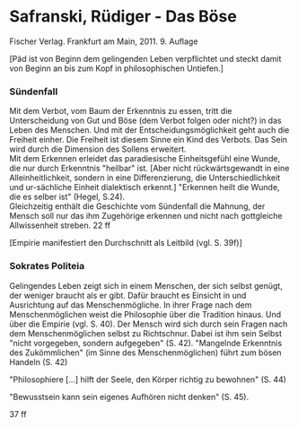 # Safranski, Rüdiger - Das Böse

Fischer Verlag. Frankfurt am Main, 2011. 9. Auflage

[Päd ist von Beginn dem gelingenden Leben verpflichtet und steckt damit von Beginn an bis zum Kopf in philosophischen Untiefen.]

 

### Sündenfall
Mit dem Verbot, vom Baum der Erkenntnis zu essen, tritt die Unterscheidung von Gut und Böse (dem Verbot folgen oder nicht?) in das Leben des Menschen. Und mit der Entscheidungsmöglichkeit geht auch die Freiheit einher. Die Freiheit ist diesem Sinne ein Kind des Verbots. Das Sein wird durch die Dimension des Sollens erweitert.  
Mit dem Erkennen erleidet das paradiesische Einheitsgefühl eine Wunde, die nur durch Erkenntnis "heilbar" ist. [Aber nicht rückwärtsgewandt in eine Alleinheitlichkeit, sondern in eine Differenzierung, die Unterschiedlichkeit und ur-sächliche Einheit dialektisch erkennt.]  "Erkennen heilt die Wunde, die es selber ist" (Hegel, S.24).  
Gleichzeitig enthält die Geschichte vom Sündenfall die Mahnung, der Mensch soll nur das ihm Zugehörige erkennen und nicht nach gottgleiche Allwissenheit streben.
22 ff

[Empirie manifestiert den Durchschnitt als Leitbild (vgl.  S. 39f)]

 

### Sokrates Politeia

Gelingendes Leben zeigt sich in einem Menschen, der sich selbst genügt, der weniger braucht als er gibt. Dafür braucht es Einsicht in und Ausrichtung auf das Menschenmögliche. In ihrer Frage nach dem Menschenmöglichen weist die Philosophie über die Tradition hinaus. Und über die Empirie (vgl.  S. 40). Der Mensch wird sich durch sein Fragen nach dem Menschenmöglichen selbst zu Richtschnur. Dabei ist ihm sein Selbst "nicht vorgegeben, sondern aufgegeben" (S. 42). "Mangelnde Erkenntnis des Zukömmlichen" (im Sinne des Menschenmöglichen) führt zum bösen Handeln (S. 42)

"Philosophiere […] hilft der Seele, den Körper richtig zu bewohnen" (S. 44)

"Bewusstsein kann sein eigenes Aufhören nicht denken" (S. 45).

37 ff

